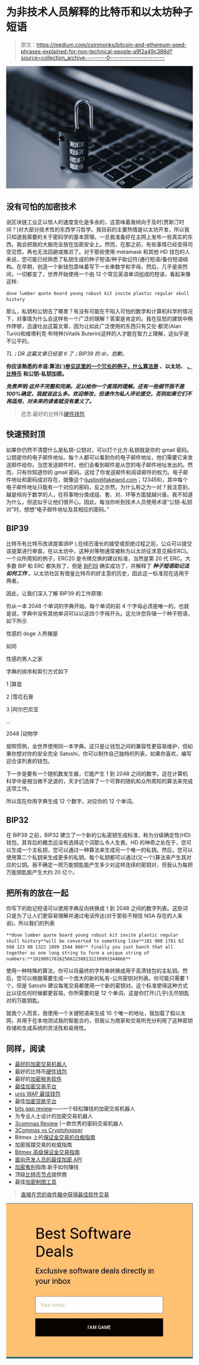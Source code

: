 # 为非技术人员解释的比特币和以太坊种子短语

> 原文：<https://medium.com/coinmonks/bitcoin-and-ethereum-seed-phrases-explained-for-non-technical-people-a9f2a49c388d?source=collection_archive---------0----------------------->

![](img/7893084630b489656126c58f6bdcf2cb.png)

## 没有可怕的加密技术

说区块链工业正以惊人的速度变化是多余的，这意味着我倾向于及时(贾斯汀时间？)对大部分技术性的东西学习哲学。我目前的主要热情是以太坊开发，所以我只知道我需要的关于密码学的基本原理。一旦我准备好在主网上发布一些真实的东西，我会把我的大脑完全放在加密安全上。然而，在那之前，有些事情已经变得司空见惯，再也无法回避或推迟了。对于那些使用 metamask 和其他 HD 钱包的人来说，您可能已经熟悉了私钥生成的种子短语/种子助记符/通行短语/备份短语结构。在早期，创造一个新钱包意味着写下一长串数字和字母。然后，几乎是突然间，一切都变了，世界开始使用一个由 12 个常见英语单词组成的短语，看起来像这样:

```
dove lumber quote board young robust kit invite plastic regular skull history
```

那么，私钥和公钥去了哪里？有没有可能在不陷入可怕的数学和计算机科学的情况下，对事情为什么会这样有一个广泛的理解？答案是肯定的。我在狂怒的建筑中稍作停顿，迅速吐出这篇文章，因为让如此广泛使用的东西只有艾伦·都灵(Alan Turin)和维塔利克·布特林(Vitalik Buterin)这样的人才能在智力上理解，这似乎是不公平的。

*TL；DR 这篇文章已经是 tl 了；BIP39 的 dr。抱歉。*

**你应该熟悉的术语:算法(** [**)参见这里的一个冗长的例子，什么算法是**](/@justingoro/using-algorithms-to-explain-socialism-and-capitalism-9739cda6f08e) **、以太坊、** [**、比特币**](https://blog.coincodecap.com/a-candid-explanation-of-bitcoin) **和公钥-私钥加密。**

***免责声明:这并不完整和完美。足以给你一个直观的理解。还有一些细节我不是 100%确定，我就说这么多。欢迎修改，但请作为私人评论提交，否则如果它们不再适用，对未来的读者就没有意义了。***

> 还念:最好的比特币[硬件钱包](/coinmonks/the-best-cryptocurrency-hardware-wallets-of-2020-e28b1c124069?source=friends_link&sk=324dd9ff8556ab578d71e7ad7658ad7c)

## 快速预封顶

如果你仍然不清楚什么是私钥-公钥对，可以打个比方:私钥就是你的 gmail 密码。公钥是你的电子邮件地址。每个人都可以看到你的电子邮件地址，他们需要它来发送邮件给你。当您发送邮件时，他们会看到邮件是从您的电子邮件地址发出的。然而，只有你知道你的 gmail 密码。这给了你发送邮件和阅读邮件的权力。电子邮件地址和密码成对存在，就像这个(justin@fakeland.com；123456)，其中每个电子邮件地址只能有一个对应的密码，反之亦然。为什么称之为一对？我注意到，越是倾向于数学的人，在将事物分类成组、套、对、环等方面就越兴奋。我不知道为什么，但这似乎让他们很开心。因此，每当你听到技术人员使用术语“公钥-私钥对”时，想想“电子邮件地址及其相应的密码。”

## BIP39

比特币有比特币改进提案(BIP ),在经历漫长的接受或拒绝过程之前，公众可以提交该提案进行审查。在以太坊中，这种对等物通常被称为以太坊征求意见稿(ERC)。一个众所周知的例子，ERC20 是令牌交换的建议标准，当然是第 20 代 ERC。大多数 BIP 和 ERC 都失败了，但是 [BIP39](https://github.com/bitcoin/bips/blob/master/bip-0039.mediawiki) 确实成功了，并解释了 ***种子短语助记法如何工作*** 。以太坊社区有借鉴比特币的好主意的历史，因此这一标准现在适用于两者。

因此，让我们深入了解 BIP39 的工作原理:

你从一本 2048 个单词的字典开始。每个单词的前 4 个字母必须是唯一的。也就是说，字典中没有其他单词可以以这四个字母开头。这允许您存储一个种子短语，如下所示

性感的 doge 人熊猪屋

如同

性感的男人之家

字典的排序和索引方式如下

1 |算盘

2 |雪花石膏

3 |阿尔巴尼亚

…

2048 |动物学

按照惯例，全世界使用同一本字典。这只是让钱包之间的兼容性更容易维护，但如果你想对你的安全完全 Satoshi，你可以制作自己独特的列表，如果你喜欢，编写迎合该列表的钱包。

下一步是要有一个随机数发生器，它能产生 1 到 2048 之间的数字。这在计算机科学中是相当微不足道的，天才们选择了一个可靠的随机和众所周知的算法来完成这项工作。

所以现在你用字典生成 12 个数字，对应你的 12 个单词。

## BIP32

在 BIP39 之前，BIP32 建立了一个新的公私密钥生成标准，称为分级确定性(HD)钱包。其背后的概念远没有选择这个词那么令人生畏。HD 的神奇之处在于，您可以生成一个主私钥，您可以通过一种算法来生成另一个唯一的私钥。然后，您可以使用第二个私钥来生成更多的私钥。每个私钥都可以通过(又一个)算法来产生其对应的公钥。我不确定一把万能钥匙能产生多少对这样连续的密钥对，但我认为每把万能钥匙能产生大约 20 亿个。

## 把所有的放在一起

你写下的助记短语可以使用字典反向转换成 1 到 2048 之间的数字列表。这些词只是为了让人们更容易理解并通过电话传达(对于那些不相信 NSA 存在的人来说)。所以我们的列表

```
**dove lumber quote board young robust kit invite plastic regular skull history**will be converted to something like**101 900 1781 62 568 123 88 1322 1099 1544 666** finally you just bunch that all together as one long string to form a unique string of numbers:**10190017816256812388132210991544666**
```

使用一种特殊的算法，你可以将最终的字符串转换成用于高清钱包的主私钥。然后，您可以根据需要生成一个庞大的新的私有-公共密钥对列表。你可能只需要 1 个，但是 Satoshi 建议每笔交易都使用一个新的密钥对。这个标准使得这种方式比以往任何时候都更容易。你所需要的是 12 个单词，这是你打开(几乎)无尽钥匙对的万能钥匙。

就我个人而言，我使用一个关键短语来生成 10 个唯一的地址，我加载了假以太网，并用于在本地测试我的智能合约，但我认为商家和交易所充分利用了这种密钥存储和生成系统的灵活性和易用性。

## **同样，阅读**

*   [最好的加密交易机器人](/coinmonks/crypto-trading-bot-c2ffce8acb2a)
*   最好的比特币[硬件钱包](/coinmonks/the-best-cryptocurrency-hardware-wallets-of-2020-e28b1c124069?source=friends_link&sk=324dd9ff8556ab578d71e7ad7658ad7c)
*   最好的[加密税务软件](/coinmonks/best-crypto-tax-tool-for-my-money-72d4b430816b)
*   [最佳加密交易平台](/coinmonks/the-best-crypto-trading-platforms-in-2020-the-definitive-guide-updated-c72f8b874555)
*   [unis WAP 最佳钱包](/coinmonks/best-wallets-to-use-uniswap-e91a6385d9e8)
*   最佳[加密贷款平台](/coinmonks/top-5-crypto-lending-platforms-in-2020-that-you-need-to-know-a1b675cec3fa)
*   [bits gap review](https://blog.coincodecap.com/bitsgap-review)——一个轻松赚钱的加密交易机器人
*   为专业人士设计的加密交易机器人
*   [3commas Review](https://blog.coincodecap.com/3commas-review-an-excellent-crypto-trading-bot) |一款优秀的密码交易机器人
*   [3Commas vs Cryptohopper](/coinmonks/cryptohopper-vs-3commas-vs-shrimpy-a2c16095b8fe)
*   Bitmex 上的[保证金交易的白痴指南](/coinmonks/the-idiots-guide-to-margin-trading-on-bitmex-dbbd7742c6fc?source=friends_link&sk=7bfa99d2a181142510c8442c8ddb0786)
*   加密摇摆交易的权威指南
*   [Bitmex 高级保证金交易指南](/coinmonks/bitmex-advanced-margin-trading-guide-2270c195ce25?source=friends_link&sk=1d986cca731f5084b9a2db4a4bc4a7ad)
*   [面向开发人员的最佳加密 API](/coinmonks/best-crypto-apis-for-developers-5efe3a597a9f)
*   [加密套利](/coinmonks/crypto-arbitrage-guide-how-to-make-money-as-a-beginner-62bfe5c868f6)指南:新手如何赚钱
*   顶级[比特币节点](https://blog.coincodecap.com/bitcoin-node-solutions)提供商
*   最佳[加密制图工具](/coinmonks/what-are-the-best-charting-platforms-for-cryptocurrency-trading-85aade584d80)

> [直接在您的收件箱中获得最佳软件交易](https://coincodecap.com?utm_source=coinmonks)

[![](img/160ce73bd06d46c2250251e7d5969f9d.png)](https://coincodecap.com?utm_source=coinmonks)